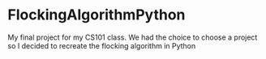 # FlockingAlgorithmPython
My final project for my CS101 class. We had the choice to choose a project so I decided to recreate the flocking algorithm in Python
